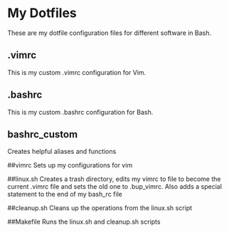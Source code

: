 # My Dotfiles
These are my dotfile configuration files for different software in Bash.
## .vimrc
This is my custom .vimrc configuration for Vim.
## .bashrc
This is my custom .bashrc configuration for Bash.

## bashrc_custom
Creates helpful aliases and functions

##vimrc
Sets up my configurations for vim

##linux.sh
Creates a trash directory, edits my vimrc to file to become the current .vimrc file and sets the old one to .bup_vimrc. Also adds a special statement to the end of my bash_rc file

##cleanup.sh
Cleans up the operations from the linux.sh script

##Makefile
Runs the linux.sh and cleanup.sh scripts



